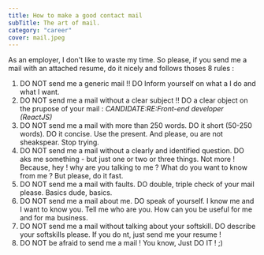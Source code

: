```yaml
---
title: How to make a good contact mail
subTitle: The art of mail.
category: "career"
cover: mail.jpeg
---
```


As an employer, I don't like to waste my time. So please, if you send me a mail with an attached resume, do it nicely and follows thoses 8 rules :

1. DO NOT send me a generic mail !! DO Inform yourself on what a I do and what I want.
2. DO NOT send me a mail without a clear subject !! DO a clear object on the prupose of your mail : _CANDIDATE:RE:Front-end developer (ReactJS)_
3. DO NOT send me a mail with more than 250 words. DO it short (50-250 words). DO it concise. Use the present. And please, ou are not sheakspear. Stop trying.
4. DO NOT send me a mail without a clearly and identified question. DO aks me something - but just one or two or three things. Not more ! Because, hey ! why are you talking to me ? What do you want to know from me ? But please, do it fast.
5. DO NOT send me a mail with faults. DO double, triple check of your mail please. Basics dude, basics.
6. DO NOT send me a mail about me. DO speak of yourself. I know me and I want to know you. Tell me who are you. How can you be useful for me and for ma business.
7. DO NOT send me a mail without talking about your softskill. DO describe your softskills please. If you do nt, just send me your resume !
8. DO NOT be afraid to send me a mail ! You know, Just DO IT ! ;)
